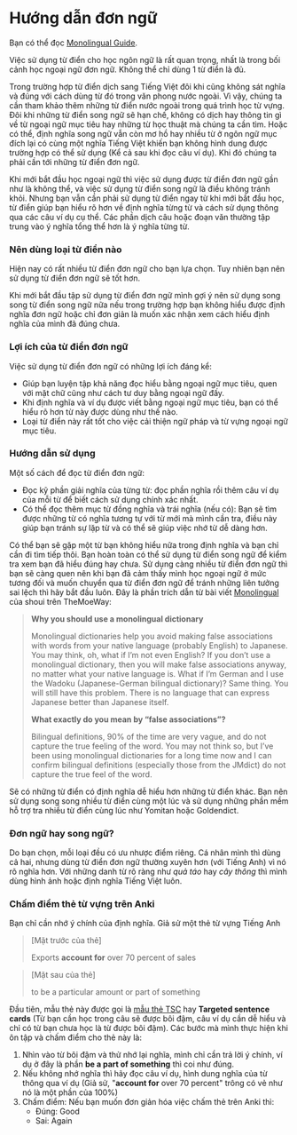 # Hướng dẫn đơn ngữ
Bạn có thể đọc [Monolingual Guide](http://learnjapanese.moe/monolingual/).

Việc sử dụng từ điển cho học ngôn ngữ là rất quan trọng, nhất là trong bối cảnh học ngoại ngữ đơn ngữ. Không thể chỉ dùng 1 từ điển là đủ.

Trong trường hợp từ điển dịch sang Tiếng Việt đôi khi cũng không sát nghĩa và đúng với cách dùng từ đó trong văn phong nước ngoài. Vì vậy, chúng ta cần tham khảo thêm những từ điển nước ngoài trong quá trình học từ vựng. Đôi khi những từ điển song ngữ sẽ hạn chế, không có dịch hay thông tin gì về từ ngoại ngữ mục tiêu hay những từ học thuật mà chúng ta cần tìm. Hoặc có thể, định nghĩa song ngữ vẫn còn mơ hồ hay nhiều từ ở ngôn ngữ mục đích lại có cùng một nghĩa Tiếng Việt khiến bạn không hình dung được trường hợp có thể sử dụng (Kể cả sau khi đọc câu ví dụ). Khi đó chúng ta phải cần tới những từ điển đơn ngữ.

Khi mới bắt đầu học ngoại ngữ thì việc sử dụng được từ điển đơn ngữ gần như là không thể, và việc sử dụng từ điển song ngữ là điều không tránh khỏi. Nhưng bạn vẫn cần phải sử dụng từ điển ngay từ khi mới bắt đầu học, từ điển giúp bạn hiểu rõ hơn về định nghĩa từng từ và cách sử dụng thông qua các câu ví dụ cụ thể. Các phần dịch câu hoặc đoạn văn thường tập trung vào ý nghĩa tổng thể hơn là ý nghĩa từng từ.

### Nên dùng loại từ điển nào
Hiện nay có rất nhiều từ điển đơn ngữ cho bạn lựa chọn. Tuy nhiên bạn nên sử dụng từ điển đơn ngữ sẽ tốt hơn. 

Khi mới bắt đầu tập sử dụng từ điển đơn ngữ mình gợi ý nên sử dụng song song từ điển song ngữ nữa nếu trong trường hợp bạn không hiểu được định nghĩa đơn ngữ hoặc chỉ đơn giản là muốn xác nhận xem cách hiểu định nghĩa của mình đã đúng chưa.

### Lợi ích của từ điển đơn ngữ
Việc sử dụng từ điển đơn ngữ có những lợi ích đáng kể:

- Giúp bạn luyện tập khả năng đọc hiểu bằng ngoại ngữ mục tiêu, quen với mặt chữ cũng như cách tư duy bằng ngoại ngữ đấy.
- Khi định nghĩa và ví dụ được viết bằng ngoại ngữ mục tiêu, bạn có thể hiểu rõ hơn từ này được dùng như thế nào. 
- Loại từ điển này rất tốt cho việc cải thiện ngữ pháp và từ vựng ngoại ngữ mục tiêu.

### Hướng dẫn sử dụng
Một số cách để đọc từ điển đơn ngữ:

- Đọc kỹ phần giải nghĩa của từng từ: đọc phần nghĩa rồi thêm câu ví dụ của mỗi từ để biết cách sử dụng chính xác nhất.
- Có thể đọc thêm mục từ đồng nghĩa và trái nghĩa (nếu có): Bạn sẽ tìm được những từ có nghĩa tương tự với từ mới mà mình cần tra, điều này giúp bạn tránh sự lặp từ và có thể sẽ giúp việc nhớ từ dễ dàng hơn.

Có thể bạn sẽ gặp một từ bạn không hiểu nữa trong định nghĩa và bạn chỉ cần đi tìm tiếp thôi. Bạn hoàn toàn có thể sử dụng từ điển song ngữ để kiểm tra xem bạn đã hiểu đúng hay chưa. Sử dụng càng nhiều từ điển đơn ngữ thì bạn sẽ càng quen nên khi bạn đã cảm thấy mình học ngoại ngữ ở mức tương đối và muốn chuyển qua từ điển đơn ngữ để tránh những liên tưởng sai lệch thì hãy bắt đầu luôn. Đây là phần trích dẫn từ bài viết [Monolingual](http://learnjapanese.moe/monolingual/) của shoui trên TheMoeWay:

> **Why you should use a monolingual dictionary**
> 
> Monolingual dictionaries help you avoid making false associations with words from your native language (probably English) to Japanese. You may think, oh, what if I’m not even English? If you don’t use a monolingual dictionary, then you will make false associations anyway, no matter what your native language is. What if I’m German and I use the Wadoku (Japanese-German bilingual dictionary)? Same thing. You will still have this problem. There is no language that can express Japanese better than Japanese itself.
>
> **What exactly do you mean by “false associations”?**
>
> Bilingual definitions, 90% of the time are very vague, and do not capture the true feeling of the word. You may not think so, but I’ve been using monolingual dictionaries for a long time now and I can confirm bilingual definitions (especially those from the JMdict) do not capture the true feel of the word.

Sẽ có những từ điển có định nghĩa dễ hiểu hơn những từ điển khác. Bạn nên sử dụng song song nhiều từ điển cùng một lúc và sử dụng những phần mềm hỗ trợ tra nhiều từ điển cùng lúc như Yomitan hoặc Goldendict.

### Đơn ngữ hay song ngữ?

Do bạn chọn, mỗi loại đều có ưu nhược điểm riêng. Cá nhân mình thì dùng cả hai, nhưng dùng từ điển đơn ngữ thường xuyên hơn (với Tiếng Anh) vì nó rõ nghĩa hơn. Với những danh từ rõ ràng như *quả táo* hay *cây thông* thì mình dùng hình ảnh hoặc định nghĩa Tiếng Việt luôn.

### Chấm điểm thẻ từ vựng trên Anki
Bạn chỉ cần nhớ ý chính của định nghĩa. Giả sử một thẻ từ vựng Tiếng Anh

> [Mặt trước của thẻ] 
>
> Exports **account for** over 70 percent of sales

> [Mặt sau của thẻ] 
> 
> to be a particular amount or part of something

Đầu tiên, mẫu thẻ này được gọi là [mẫu thẻ TSC](https://tatsumoto-ren.github.io/blog/discussing-various-card-templates.html#targeted-sentence-cards) hay **Targeted sentence cards** (Từ bạn cần học trong câu sẽ được bôi đậm, câu ví dụ cần dễ hiểu và chỉ có từ bạn chưa học là từ được bôi đậm). Các bước mà mình thực hiện khi ôn tập và chấm điểm cho thẻ này là:

1. Nhìn vào từ bôi đậm và thử nhớ lại nghĩa, mình chỉ cần trả lời ý chính, ví dụ ở đây là phần **be a part of something** thì coi như đúng.
2. Nếu không nhớ nghĩa thì hãy đọc câu ví dụ, hình dung nghĩa của từ thông qua ví dụ (Giả sử, "**account for** over 70 percent" trông có vẻ như nó là một phần của 100%)
3. Chấm điểm: Nếu bạn muốn đơn giản hóa việc chấm thẻ trên Anki thì:
    - Đúng: Good
    - Sai: Again